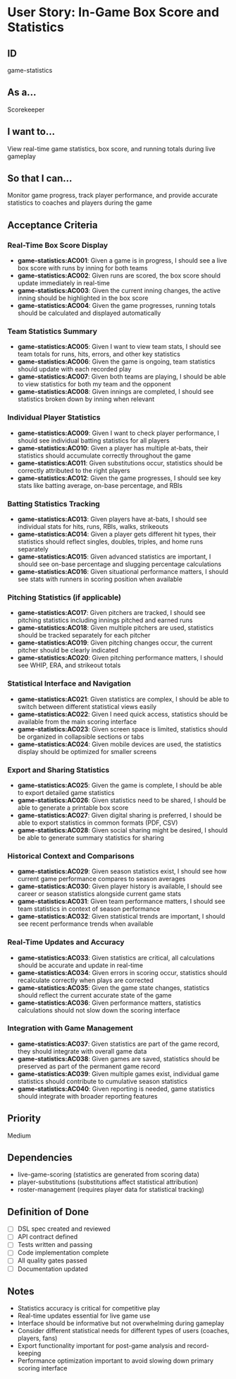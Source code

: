 # User Story: In-Game Box Score and Statistics

## ID

game-statistics

## As a...

Scorekeeper

## I want to...

View real-time game statistics, box score, and running totals during live gameplay

## So that I can...

Monitor game progress, track player performance, and provide accurate statistics to coaches and players during the game

## Acceptance Criteria

### Real-Time Box Score Display

- **game-statistics:AC001**: Given a game is in progress, I should see a live box score with runs by inning for both teams
- **game-statistics:AC002**: Given runs are scored, the box score should update immediately in real-time
- **game-statistics:AC003**: Given the current inning changes, the active inning should be highlighted in the box score
- **game-statistics:AC004**: Given the game progresses, running totals should be calculated and displayed automatically

### Team Statistics Summary

- **game-statistics:AC005**: Given I want to view team stats, I should see team totals for runs, hits, errors, and other key statistics
- **game-statistics:AC006**: Given the game is ongoing, team statistics should update with each recorded play
- **game-statistics:AC007**: Given both teams are playing, I should be able to view statistics for both my team and the opponent
- **game-statistics:AC008**: Given innings are completed, I should see statistics broken down by inning when relevant

### Individual Player Statistics

- **game-statistics:AC009**: Given I want to check player performance, I should see individual batting statistics for all players
- **game-statistics:AC010**: Given a player has multiple at-bats, their statistics should accumulate correctly throughout the game
- **game-statistics:AC011**: Given substitutions occur, statistics should be correctly attributed to the right players
- **game-statistics:AC012**: Given the game progresses, I should see key stats like batting average, on-base percentage, and RBIs

### Batting Statistics Tracking

- **game-statistics:AC013**: Given players have at-bats, I should see individual stats for hits, runs, RBIs, walks, strikeouts
- **game-statistics:AC014**: Given a player gets different hit types, their statistics should reflect singles, doubles, triples, and home runs separately
- **game-statistics:AC015**: Given advanced statistics are important, I should see on-base percentage and slugging percentage calculations
- **game-statistics:AC016**: Given situational performance matters, I should see stats with runners in scoring position when available

### Pitching Statistics (if applicable)

- **game-statistics:AC017**: Given pitchers are tracked, I should see pitching statistics including innings pitched and earned runs
- **game-statistics:AC018**: Given multiple pitchers are used, statistics should be tracked separately for each pitcher
- **game-statistics:AC019**: Given pitching changes occur, the current pitcher should be clearly indicated
- **game-statistics:AC020**: Given pitching performance matters, I should see WHIP, ERA, and strikeout totals

### Statistical Interface and Navigation

- **game-statistics:AC021**: Given statistics are complex, I should be able to switch between different statistical views easily
- **game-statistics:AC022**: Given I need quick access, statistics should be available from the main scoring interface
- **game-statistics:AC023**: Given screen space is limited, statistics should be organized in collapsible sections or tabs
- **game-statistics:AC024**: Given mobile devices are used, the statistics display should be optimized for smaller screens

### Export and Sharing Statistics

- **game-statistics:AC025**: Given the game is complete, I should be able to export detailed game statistics
- **game-statistics:AC026**: Given statistics need to be shared, I should be able to generate a printable box score
- **game-statistics:AC027**: Given digital sharing is preferred, I should be able to export statistics in common formats (PDF, CSV)
- **game-statistics:AC028**: Given social sharing might be desired, I should be able to generate summary statistics for sharing

### Historical Context and Comparisons

- **game-statistics:AC029**: Given season statistics exist, I should see how current game performance compares to season averages
- **game-statistics:AC030**: Given player history is available, I should see career or season statistics alongside current game stats
- **game-statistics:AC031**: Given team performance matters, I should see team statistics in context of season performance
- **game-statistics:AC032**: Given statistical trends are important, I should see recent performance trends when available

### Real-Time Updates and Accuracy

- **game-statistics:AC033**: Given statistics are critical, all calculations should be accurate and update in real-time
- **game-statistics:AC034**: Given errors in scoring occur, statistics should recalculate correctly when plays are corrected
- **game-statistics:AC035**: Given the game state changes, statistics should reflect the current accurate state of the game
- **game-statistics:AC036**: Given performance matters, statistics calculations should not slow down the scoring interface

### Integration with Game Management

- **game-statistics:AC037**: Given statistics are part of the game record, they should integrate with overall game data
- **game-statistics:AC038**: Given games are saved, statistics should be preserved as part of the permanent game record
- **game-statistics:AC039**: Given multiple games exist, individual game statistics should contribute to cumulative season statistics
- **game-statistics:AC040**: Given reporting is needed, game statistics should integrate with broader reporting features

## Priority

Medium

## Dependencies

- live-game-scoring (statistics are generated from scoring data)
- player-substitutions (substitutions affect statistical attribution)
- roster-management (requires player data for statistical tracking)

## Definition of Done

- [ ] DSL spec created and reviewed
- [ ] API contract defined
- [ ] Tests written and passing
- [ ] Code implementation complete
- [ ] All quality gates passed
- [ ] Documentation updated

## Notes

- Statistics accuracy is critical for competitive play
- Real-time updates essential for live game use
- Interface should be informative but not overwhelming during gameplay
- Consider different statistical needs for different types of users (coaches, players, fans)
- Export functionality important for post-game analysis and record-keeping
- Performance optimization important to avoid slowing down primary scoring interface
